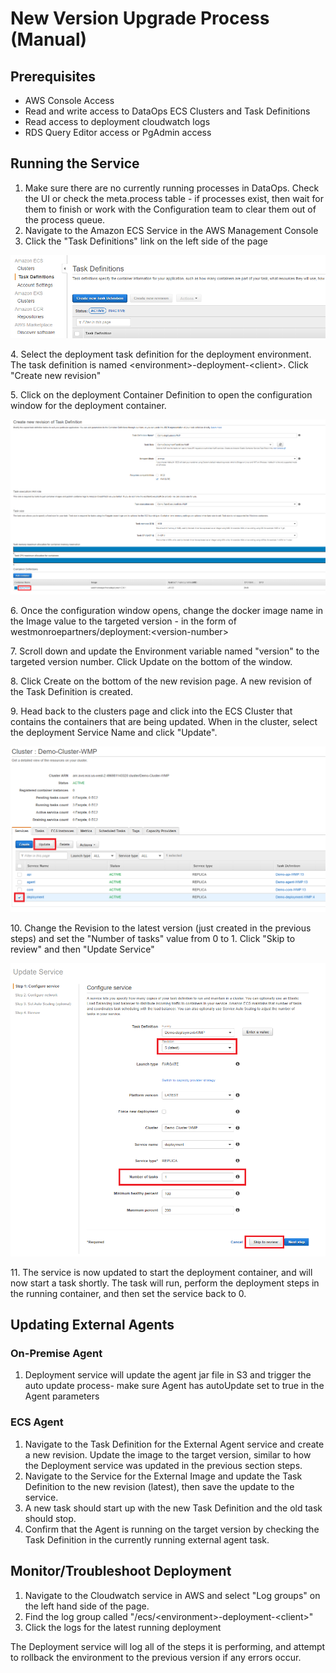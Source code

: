 # New Version Upgrade Process (Manual)

## Prerequisites

* AWS Console Access
* Read and write access to DataOps ECS Clusters and Task Definitions
* Read access to deployment cloudwatch logs
* RDS Query Editor access or PgAdmin access

## Running the Service

1. Make sure there are no currently running processes in DataOps. Check the UI or check the meta.process table - if processes exist, then wait for them to finish or work with the Configuration team to clear them out of the process queue.
2. Navigate to the Amazon ECS Service in the AWS Management Console
3. Click the "Task Definitions" link on the left side of the page

![Task Definitions](<../../../.gitbook/assets/image (251).png>)

4\. Select the deployment task definition for the deployment environment. The task definition is named \<environment>-deployment-\<client>. Click "Create new revision"

5\. Click on the deployment Container Definition to open the configuration window for the deployment container.

![Deployment container in Task Definition](../../../.gitbook/assets/d1.png)

6\. Once the configuration window opens, change the docker image name in the Image value to the targeted version - in the form of westmonroepartners/deployment:\<version-number>

7\. Scroll down and update the Environment variable named "version" to the targeted version number. Click Update on the bottom of the window.

8\. Click Create on the bottom of the new revision page. A new revision of the Task Definition is created.

9\. Head back to the clusters page and click into the ECS Cluster that contains the containers that are being updated. When in the cluster, select the deployment Service Name and click "Update".

![Cluster and Services](../../../.gitbook/assets/d2.png)

10\. Change the Revision to the latest version (just created in the previous steps) and set the "Number of tasks" value from 0 to 1. Click "Skip to review" and then "Update Service"

![Updating the Service](../../../.gitbook/assets/d3.png)

11\. The service is now updated to start the deployment container, and will now start a task shortly. The task will run, perform the deployment steps in the running container, and then set the service back to 0.

## Updating External Agents&#x20;

### On-Premise Agent

1. Deployment service will update the agent jar file in S3 and trigger the auto update process- make sure Agent has autoUpdate set to true in the Agent parameters

### ECS Agent

1. Navigate to the Task Definition for the External Agent service and create a new revision. Update the image to the target version, similar to how the Deployment service was updated in the previous section steps.
2. Navigate to the Service for the External Image and update the Task Definition to the new revision (latest), then save the update to the service.&#x20;
3. A new task should start up with the new Task Definition and the old task should stop.
4. Confirm that the Agent is running on the target version by checking the Task Definition in the currently running external agent task.

## Monitor/Troubleshoot Deployment

1. Navigate to the Cloudwatch service in AWS and select "Log groups" on the left hand side of the page.
2. Find the log group called "/ecs/\<environment>-deployment-\<client>"
3. Click the logs for the latest running deployment

The Deployment service will log all of the steps it is performing, and attempt to rollback the environment to the previous version if any errors occur.&#x20;
